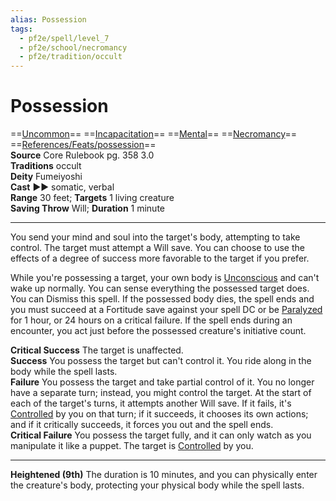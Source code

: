 ```yaml
---
alias: Possession
tags:
  - pf2e/spell/level_7
  - pf2e/school/necromancy
  - pf2e/tradition/occult
---
```


# Possession

==[Uncommon](Uncommon.md)== ==[Incapacitation](Incapacitation.md)== ==[Mental](Mental.md)== ==[Necromancy](Necromancy.md)== ==[References/Feats/possession](References/Feats/possession)==  
__Source__ Core Rulebook pg. 358 3.0  
**Traditions** occult  
**Deity** Fumeiyoshi  
**Cast** ►► somatic, verbal  
**Range** 30 feet; **Targets** 1 living creature  
**Saving Throw** Will; **Duration** 1 minute

---

You send your mind and soul into the target's body, attempting to take control. The target must attempt a Will save. You can choose to use the effects of a degree of success more favorable to the target if you prefer.

While you're possessing a target, your own body is [Unconscious](Unconscious.md) and can't wake up normally. You can sense everything the possessed target does. You can Dismiss this spell. If the possessed body dies, the spell ends and you must succeed at a Fortitude save against your spell DC or be [Paralyzed](Paralyzed.md) for 1 hour, or 24 hours on a critical failure. If the spell ends during an encounter, you act just before the possessed creature's initiative count.

**Critical Success** The target is unaffected.  
**Success** You possess the target but can't control it. You ride along in the body while the spell lasts.  
**Failure** You possess the target and take partial control of it. You no longer have a separate turn; instead, you might control the target. At the start of each of the target's turns, it attempts another Will save. If it fails, it's [Controlled](Controlled.md) by you on that turn; if it succeeds, it chooses its own actions; and if it critically succeeds, it forces you out and the spell ends.  
**Critical Failure** You possess the target fully, and it can only watch as you manipulate it like a puppet. The target is [Controlled](Controlled.md) by you.

<hr>

**Heightened (9th)** The duration is 10 minutes, and you can physically enter the creature's body, protecting your physical body while the spell lasts.
